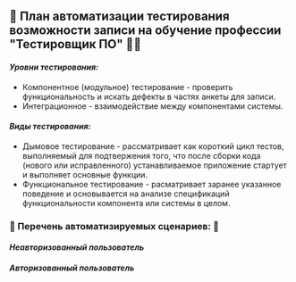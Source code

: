 ## :mage: План автоматизации тестирования возможности записи на обучение профессии "Тестировщик ПО" :mage_woman:

#### *Уровни тестирования:*

- Компонентное (модульное) тестирование - проверить функциональность и искать дефекты в частях анкеты для записи.
- Интеграционное - взаимодействие между компонентами системы.

#### *Виды тестирования:*

- Дымовое тестирование - рассматривает как короткий цикл тестов, выполняемый для подтвержения того, что после сборки кода (нового или исправленного) устанавливаемое приложение стартует и выполняет основные функции.
- Функциональное тестирование - расматривает заранее указанное поведение и основывается на анализе спецификаций функциональности компонента или системы в целом.

### :whale: Перечень автоматизируемых сценариев: :whale2:

#### *Неавторизованный пользователь*

#### *Авторизованный пользователь*
